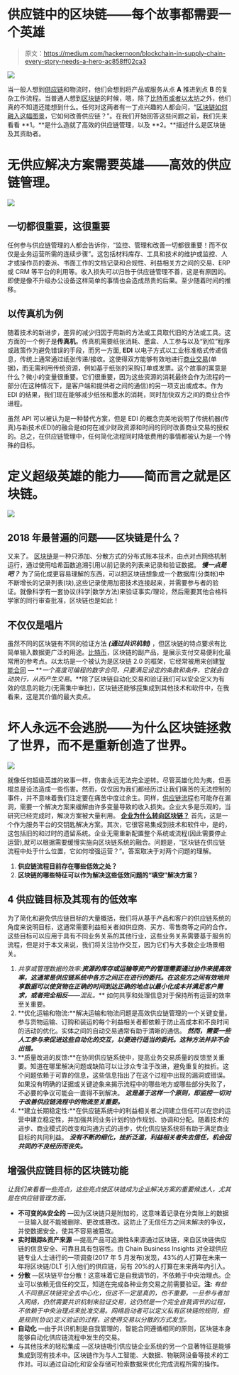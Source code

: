 # 供应链中的区块链——每个故事都需要一个英雄

> 原文：<https://medium.com/hackernoon/blockchain-in-supply-chain-every-story-needs-a-hero-ac858ff02ca3>

![](img/38067016443b94913ba168873f28d397.png)

当一般人想到[供应链](https://www.blockgemini.com/blockchain-in-supply-chain.html)和物流时，他们会想到将产品或服务从点 **A** 推进到点 **B** 的复杂工作流程。当普通人想到[区块链](https://www.blockgemini.com/blockchain-consulting.html)的时候，嗯，除了[比特币或者以太坊](https://www.blockgemini.com/create-an-ico.html)之外，他们真的不知道还能想到什么。任何对这两者有一丁点兴趣的人都会问，“[区块链如何融入这幅图景](https://www.blockgemini.com/why-blockchain.html)，它如何改善供应链？”。在我们开始回答这些问题之前，我们先来看看 **1。**是什么造就了高效的供应链管理，以及 **2。**描述什么是区块链及其资助者。

# 无供应解决方案需要英雄——高效的供应链管理。

![](img/83818a1a66b4fe4c591883ef5f858ecd.png)

## 一切都很重要，这很重要

任何参与供应链管理的人都会告诉你，“监控、管理和改善一切都很重要！而不仅仅是业务运营所需的连续步骤”。这包括材料库存、工具和技术的维护或监控、人才或操作员的委派、书面工作的文档记录和合规性、利益相关方之间的交易、ERP 或 CRM 等平台的利用等。收入损失可以归咎于供应链管理不善，这是有原因的。即使是像不升级办公设备这样简单的事情也会造成昂贵的后果。至少随着时间的推移。

## 以传真机为例

随着技术的新进步，差异的减少归因于用新的方法或工具取代旧的方法或工具。这方面的一个例子是**传真机**。传真机需要纸张消耗、墨盒、人工参与以及“到位”程序或政策作为避免错误的手段，而另一方面, **EDI** 以电子方式以工业标准格式传递信息，传统上通常通过纸张传递/接收。这使得双方能够有效地进行[商业交易](https://www.blockgemini.com/fintech-blockchain.html)(单据)，而无需利用传统资源，例如基于纸张的采购订单或发票。这个故事的寓意是什么？微小的变量很重要。它们很重要，因为这些资源的消耗最终会作为流程的一部分(在这种情况下，是客户端和提供者之间的通信)的另一项支出或成本。作为 EDI 的结果，我们现在能够减少纸张和墨水的消耗，同时加快双方之间的商业合作进程。

虽然 API 可以被认为是一种替代方案，但是 EDI 的概念完美地说明了传统机器(传真)与新技术(EDI)的融合是如何在减少财政资源和时间的同时改善商业交易的授权的。总之，在供应链管理中，任何简化流程同时降低费用的事情都被认为是一个特殊的目标。

# 定义超级英雄的能力——简而言之就是区块链。

![](img/2215c0b75411264d8973b9ed52b32575.png)

## 2018 年最普遍的问题——区块链是什么？

又来了。 [区块链](https://www.blockgemini.com)是一种只添加、分散方式的分布式账本技术，由点对点网络机制运行，通过使用哈希函数追溯引用以前记录的列表来记录和验证数据。 ***慢一点是吧？*** 为了简化成更容易理解的东西，可以把区块链想象成一个数据库(分类帐)中不断增长的记录列表(块),这些记录使用加密技术连接起来，并需要参与者的验证。就像科学有一套协议(科学|数学方法)来验证事实/理论，然后需要其他合格科学家的同行审查批准，区块链也是如此！

## 不仅仅是唱片

虽然不同的区块链有不同的验证方法 ***(通过共识机制)*** ，但区块链的特点要求有比简单输入数据更广泛的用途。[比特币](https://www.blockgemini.com/blockchain-in-banking.html)，区块链的副产品，是展示支付交易便利化最常用的参考点。以太坊是一个被认为是区块链 2.0 的框架，它经常被用来创建[智能合同](https://www.blockgemini.com/smart-contract-development.html) — ***一个高度可编程的数字合同，只要满足设定的条款和条件，它就会自动执行，从而产生交易*。**除了区块链自动化交易和验证我们可以安全定义为有效的信息的能力(无需集中审批)，区块链还能够[将](https://www.blockgemini.com/blockchain-smart-city.html)集成到其他技术和软件中，在我看来，这是其价值的最大卖点。

# 坏人永远不会逃脱——为什么区块链拯救了世界，而不是重新创造了世界。

![](img/552e2da936ab525a40b6efaa1bdeae1c.png)

就像任何超级英雄的故事一样，伤害永远无法完全逆转。尽管英雄化险为夷，但恶棍总是设法造成一些伤害。然而，仅仅因为我们都经历过让我们痛苦的无法控制的事件，并不意味着我们注定要在痛苦中度过余生。同样，[供应链流程](https://www.blockgemini.com/blockchain-in-supply-chain.html)也可能存在漏洞，需要一个解决方案来缓解由许多变量导致的收入损失。企业大多是乐观的，当研究已经完成时，解决方案被大量利用。 [**企业为什么转向区块链？**](/block-gemini/what-enterprises-should-consider-when-hiring-a-blockchain-firm-df2cc7fb732b) 首先，这是一个作为服务平台的交钥匙解决方案。其次，它很容易集成到技术和软件中，是的，这包括旧的和过时的遗留系统。企业无需重新配置整个系统或流程(因此需要停止运营),就可以根据需要缓慢实施向区块链系统的融合。问题是，“区块链在供应链流程中处于什么位置，它如何增强运营？”。答案取决于对两个问题的理解。

1.  **供应链流程目前存在哪些低效之处？**
2.  **区块链的哪些特征可以作为解决这些低效问题的“填空”解决方案？**

## 4 供应链目标及其现有的低效率

为了简化和避免供应链目标的大量概括，我们将从基于产品和客户的供应链系统的角度来说明目标，这通常需要利益相关者如供应商、买方、零售商等之间的合作。这些目标可以应用于具有不同业务关系的其他行业，这些业务关系需要基于服务的流程，但是对于本文来说，我们将关注协作交互，因为它们与大多数企业场景相关。

1.  **共享或管理数据的效率:**资源的库存或运输等资产的管理需要通过协作来提高效率，这通常是供应链系统中各方之间正在进行的委托。在这些方之间有效地共享数据可以使货物在正确的时间到达正确的地点以最小化成本并满足客户需求，或者完全相反***——混乱。*** 如何共享和处理信息对于保持所有运营的效率至关重要。
2.  **优化运输和物流:**解决运输和物流问题是高效供应链管理的一个关键变量。参与货物运输、订购和装运的每个利益相关者都依赖于防止高成本和不良时间的活动的优化。实体之间的自动交易通常有助于清晰的通信。 ***然而，需要一些人工参与来促进这些自动化的交互，以便进行适当的委托。这种方法并非不会出错。***
3.  **质量改进的反馈:**在协同供应链系统中，提高业务交易质量的反馈至关重要。知道在哪里解决问题或缺陷可以让涉众专注于改进，避免重复的挫折。这个问题依赖于可靠的信息，这些信息指出了在这个过程中出现的漏洞或错误。如果没有明确的证据或关键迹象来揭示流程中的哪些地方或哪些部分失败了，不必要的争议可能会一直得不到解决。 ***这是基于这样一个原则，即监控一切对于改善供应链流程中的物流至关重要。***
4.  **建立长期稳定性:**在供应链系统中的利益相关者之间建立信任可以在您的运营中建立稳定性，并加强共同业务计划的协作规划、协调和分配。随着技术的进步、商业模式的改变和沟通方式的进步，优化供应链系统将有助于满足商业目标的共同利益。 ***没有不断的细化，挫折泛滥，利益相关者失去信任，机会因共同的不良经历而丧失。***

## 增强供应链目标的区块链功能

*让我们来看看一些亮点，这些亮点使区块链成为企业解决方案的重要候选人，尤其是在供应链管理方面。*

*   **不可变的&安全的** —因为区块链只是附加的，这意味着记录在分类账上的数据一旦输入就不能被删除、更改或篡改。这防止了无信任方之间未解决的争议，并使数据安全，使其不容易被篡改。
*   **实时跟踪&资产来源** —提高产品可追溯性&来源通过区块链，来自区块链供应链的信息安全、可靠且具有包容性。由 Chain Business Insights 对全球供应链专业人士进行的一项调查(2017 年 5 月发布)发现，43%的人打算在未来一年将区块链/DLT 引入他们的供应链，另有 20%的人打算在未来两年内引入。
*   **分散** —区块链平台分散！这意味着它是自我调节的，不依赖于中央治理点。企业可以依赖无信任的交互，知道在完成各种业务交易之前需要验证。**注:** *有些人不同意区块链完全去中心化，但这不一定是真的，也不重要。一旦参与者加入网络，仍然需要共识机制来验证交易，这仍然是一个完全自我调节的过程，不依赖于中央治理点来批准交易。网络启动者可以定义私有区块链的规则，但是规则(协议)定义验证的过程，这使得交易以分散的方式发生。*
*   **自动化** —由于共识机制是自我管理的，智能合同遵循相同的原则，区块链本身能够自动化供应链流程中发生的交易。
*   与其他技术的轻松集成 —区块链吸引供应链企业系统的另一个显著特征是能够集成到现有技术中。区块链作为与人工智能、大数据、物联网设备等技术的工作对。可以通过自动化和安全存储可检索数据来优化完成流程所需的操作。